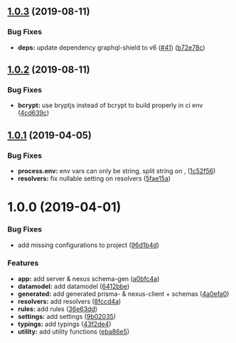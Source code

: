 ## [1.0.3](https://github.com/Kandelborg/KATS/compare/v1.0.2...v1.0.3) (2019-08-11)


### Bug Fixes

* **deps:** update dependency graphql-shield to v6 ([#41](https://github.com/Kandelborg/KATS/issues/41)) ([b72e78c](https://github.com/Kandelborg/KATS/commit/b72e78c))

## [1.0.2](https://github.com/Kandelborg/KATS/compare/v1.0.1...v1.0.2) (2019-08-11)


### Bug Fixes

* **bcrypt:** use bryptjs instead of bcrypt to build properly in ci env ([4cd639c](https://github.com/Kandelborg/KATS/commit/4cd639c))

## [1.0.1](https://github.com/Kandelborg/KATS/compare/v1.0.0...v1.0.1) (2019-04-05)


### Bug Fixes

* **process.env:** env vars can only be string, split string on , ([1c52f56](https://github.com/Kandelborg/KATS/commit/1c52f56))
* **resolvers:** fix nullable setting on resolvers ([5fae15a](https://github.com/Kandelborg/KATS/commit/5fae15a))

# 1.0.0 (2019-04-01)


### Bug Fixes

* add missing configurations to project ([96d1b4d](https://github.com/Kandelborg/KATS/commit/96d1b4d))


### Features

* **app:** add server & nexus schema-gen ([a0bfc4a](https://github.com/Kandelborg/KATS/commit/a0bfc4a))
* **datamodel:** add datamodel ([6412bbe](https://github.com/Kandelborg/KATS/commit/6412bbe))
* **generated:** add generated prisma- & nexus-client + schemas ([4a0efa0](https://github.com/Kandelborg/KATS/commit/4a0efa0))
* **resolvers:** add resolvers ([8fccd4a](https://github.com/Kandelborg/KATS/commit/8fccd4a))
* **rules:** add rules ([36e63dd](https://github.com/Kandelborg/KATS/commit/36e63dd))
* **settings:** add settings ([9b02035](https://github.com/Kandelborg/KATS/commit/9b02035))
* **typings:** add typings ([43f2de4](https://github.com/Kandelborg/KATS/commit/43f2de4))
* **utility:** add utility functions ([eba86e5](https://github.com/Kandelborg/KATS/commit/eba86e5))
